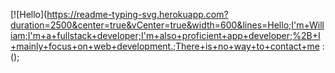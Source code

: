 [![Hello](https://readme-typing-svg.herokuapp.com?duration=2500&center=true&vCenter=true&width=600&lines=Hello;I'm+William;I'm+a+fullstack+developer;I'm+also+proficient+app+developer;%2B+I+mainly+focus+on+web+development.;There+is+no+way+to+contact+me :();
